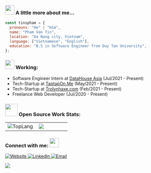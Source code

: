 ### <img src="https://emojis.slackmojis.com/emojis/images/1588315024/8823/hyperkitty.gif?1588315024" width="30px"/> A little more about me...

```js
const tinspham = {
  pronouns: "He" | "Him",
  name: "Pham Van Tin",
  location: "Da Nang city, Vietnam",
  language: ["Vietnamese", "English"],
  education: "B.S in Software Engineer from Duy Tan University",
};
```

### <img src="https://media.giphy.com/media/WUlplcMpOCEmTGBtBW/giphy.gif" width="30"> Working:

- Software Engineer Intern at [DataHouse Asia](https://datahouse.asia/) (Jul/2021 - Present)
- Tech-Startup at [TaptapOn.Me](https://taptapon.me/) (May/2021 - Present)
- Tech-Startup at [Trolynhaxe.com](https://trolynhaxe.com/) (Feb/2021 - Present)
- Freelance Web Developer (Jul/2020 - Present)

### <img src="https://media.giphy.com/media/VgCDAzcKvsR6OM0uWg/giphy.gif" width="40"> Open Source Work Stats:

<table width="100%"  border="0" cellpadding="0" cellspacing="0">
	<tr>
		<td align="left" width="50%">
			<img align="left" alt="TopLang" src="https://github-readme-stats.vercel.app/api?username=tinspham209" />
		</td>
		<td align="left" width="50%">
			<img align='left' src="https://github-readme-stats.vercel.app/api/top-langs/?username=anuraghazra&layout=compact" />
		</td>
	</tr>
</table>

### Connect with me: <img src="https://raw.githubusercontent.com/nguyenthanhlong11/nguyenthanhlong11/master/Assets/handshake.gif" height="30px">

<p>
	<a href="https://tinspham.info/" target="_blank">
		<img alt="Website" src="https://img.shields.io/badge/.-www.tinspham.info-ff69b4?style=flat&logo=google-chrome">
	</a>
	<a href="https://www.linkedin.com/in/phamvantins/" target="_blank">
		<img alt="LinkedIn" src="https://img.shields.io/badge/.-@phamvantins-lightgrey?style=flat&logo=linkedin">
	</a>
	<a href="mailto:tinphamvan123@gmail.com">
		<img alt="Email" src="https://img.shields.io/badge/.-tinphamvan123@gmail.com-orange?style=flat&logo=gmail">
	</a>
</p>
<p align="left">
	<a href="https://github.com/tinspham209">
		<img src="https://komarev.com/ghpvc/?username=tinspham209">
	</a>
</p>
